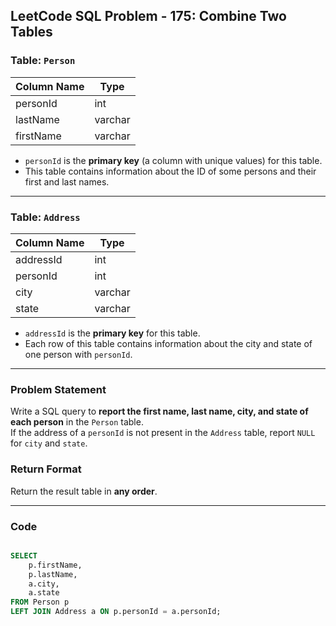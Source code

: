 ## LeetCode SQL Problem - 175: Combine Two Tables

### Table: `Person`

| Column Name | Type    |
|-------------|---------|
| personId    | int     |
| lastName    | varchar |
| firstName   | varchar |

- `personId` is the **primary key** (a column with unique values) for this table.
- This table contains information about the ID of some persons and their first and last names.

---

### Table: `Address`

| Column Name | Type    |
|-------------|---------|
| addressId   | int     |
| personId    | int     |
| city        | varchar |
| state       | varchar |

- `addressId` is the **primary key** for this table.
- Each row of this table contains information about the city and state of one person with `personId`.

---

### Problem Statement

Write a SQL query to **report the first name, last name, city, and state of each person** in the `Person` table.  
If the address of a `personId` is not present in the `Address` table, report `NULL` for `city` and `state`.

### Return Format

Return the result table in **any order**.

---
### Code
```sql

SELECT
    p.firstName,
    p.lastName,
    a.city,
    a.state
FROM Person p
LEFT JOIN Address a ON p.personId = a.personId;

